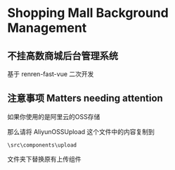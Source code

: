 # Shopping Mall Background Management

## 不挂高数商城后台管理系统

基于 renren-fast-vue 二次开发

## 注意事项 Matters needing attention

如果你使用的是阿里云的OSS存储

那么请将 AliyunOSSUpload 这个文件中的内容复制到

```
\src\components\upload
```

文件夹下替换原有上传组件
